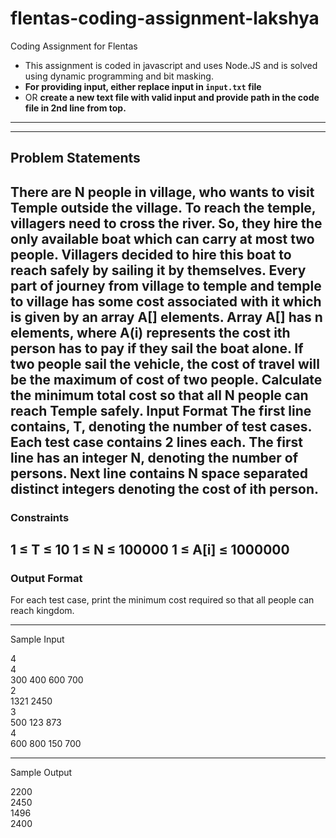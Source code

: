 # flentas-coding-assignment-lakshya
Coding Assignment for Flentas

- This assignment is coded in javascript and uses Node.JS and is solved using dynamic programming and bit masking.
- **For providing input, either replace input in ```input.txt``` file**
- OR **create a new text file with valid input and provide path in the code file in 2nd line from top.**
---
---
## Problem Statements

There are N people in village, who wants to visit Temple outside the village. To reach the temple, villagers
need to cross the river. So, they hire the only available boat which can carry at most two people. Villagers
decided to hire this boat to reach safely by sailing it by themselves. Every part of journey from village to
temple and temple to village has some cost associated with it which is given by an array A[] elements. Array
A[] has n elements, where A(i) represents the cost ith person has to pay if they sail the boat alone. If two
people sail the vehicle, the cost of travel will be the maximum of cost of two people. Calculate the minimum
total cost so that all N people can reach Temple safely.
Input Format
The first line contains, T, denoting the number of test cases. Each test case contains 2 lines each. The first line
has an integer N, denoting the number of persons. Next line contains N space separated distinct integers
denoting the cost of ith person.
---
### Constraints
1 ≤ T ≤ 10
1 ≤ N ≤ 100000
1 ≤ A[i] ≤ 1000000
---
### Output Format
For each test case, print the minimum cost required so that all people can reach kingdom.

---

Sample Input

4  
4  
300 400 600 700  
2  
1321 2450  
3  
500 123 873  
4  
600 800 150 700

---

Sample Output

2200  
2450  
1496  
2400  
